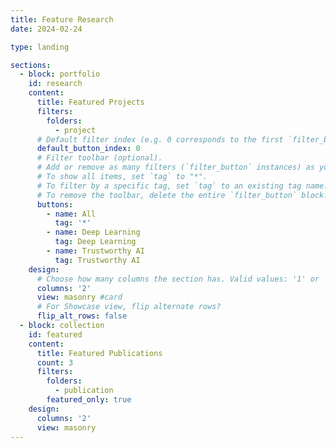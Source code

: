 ```yaml
---
title: Feature Research
date: 2024-02-24

type: landing

sections:
  - block: portfolio
    id: research
    content:
      title: Featured Projects
      filters:
        folders:
          - project
      # Default filter index (e.g. 0 corresponds to the first `filter_button` instance below).
      default_button_index: 0
      # Filter toolbar (optional).
      # Add or remove as many filters (`filter_button` instances) as you like.
      # To show all items, set `tag` to "*".
      # To filter by a specific tag, set `tag` to an existing tag name.
      # To remove the toolbar, delete the entire `filter_button` block.
      buttons:
        - name: All
          tag: '*'
        - name: Deep Learning
          tag: Deep Learning
        - name: Trustworthy AI
          tag: Trustworthy AI
    design:
      # Choose how many columns the section has. Valid values: '1' or '2'.
      columns: '2'
      view: masonry #card
      # For Showcase view, flip alternate rows?
      flip_alt_rows: false
  - block: collection
    id: featured
    content:
      title: Featured Publications
      count: 3
      filters:
        folders:
          - publication
        featured_only: true
    design:
      columns: '2'
      view: masonry
---
```


